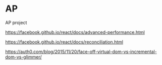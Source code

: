 # AP
AP project


https://facebook.github.io/react/docs/advanced-performance.html

https://facebook.github.io/react/docs/reconciliation.html

https://auth0.com/blog/2015/11/20/face-off-virtual-dom-vs-incremental-dom-vs-glimmer/
